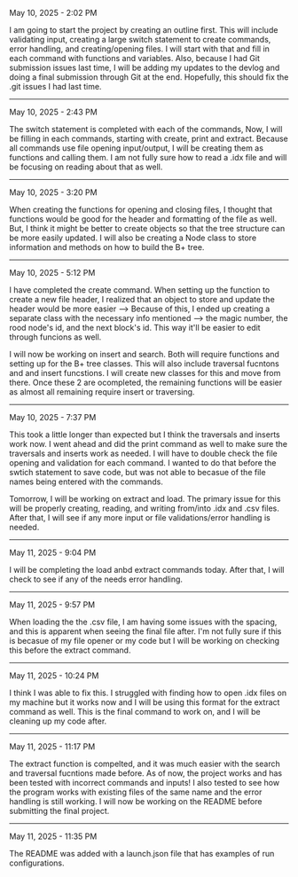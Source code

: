 May 10, 2025 - 2:02 PM

I am going to start the project by creating an outline first. This will include validating input, creating a large switch statement to create commands, error handling, and creating/opening files. I will start with that and fill in each command with functions and variables. Also, because I had Git submission issues last time, I will be adding my updates to the devlog and doing a final submission through Git at the end. Hopefully, this should fix the .git issues I had last time.

----------------------------------------------------------------------------------------------------------------
May 10, 2025 - 2:43 PM

The switch statement is completed with each of the commands, Now, I will be filling in each commands, starting with create, print and extract. Because all commands use file opening input/output, I will be creating them as functions and calling them. I am not fully sure how to read a .idx file and will be focusing on reading about that as well.

----------------------------------------------------------------------------------------------------------------
May 10, 2025 - 3:20 PM

When creating the functions for opening and closing files, I thought that functions would be good for the header and formatting of the file as well. But, I think it might be better to create objects so that the tree structure can be more easily updated. I will also be creating a Node class to store information and methods on how to build the B+ tree.

----------------------------------------------------------------------------------------------------------------
May 10, 2025 - 5:12 PM

I have completed the create command. When setting up the function to create a new file header, I realized that an object to store and update the header would be more easier --> Because of this, I ended up creating a separate class with the necessary info mentioned --> the magic number, the rood node's id, and the next block's id. This way it'll be easier to edit through funcions as well.

I will now be working on insert and search. Both will require functions and setting up for the B+ tree classes. This will also include traversal fucntons and and insert funcstions. I will create new classes for this and move from there. Once these 2 are ocompleted, the remaining functions will be easier as almost all remaining require insert or traversing.

----------------------------------------------------------------------------------------------------------------
May 10, 2025 - 7:37 PM

This took a little longer than expected but I think the traversals and inserts work now. I went ahead and did the print command as well to make sure the traversals and inserts work as needed. I will have to double check the file opening and validation for each command. I wanted to do that before the swtich statement to save code, but was not able to becasue of the file names being entered with the commands.

Tomorrow, I will be working on extract and load. The primary issue for this will be properly creating, reading, and writing from/into .idx and .csv files. After that, I will see if any more input or file validations/error handling is needed.

----------------------------------------------------------------------------------------------------------------
May 11, 2025 - 9:04 PM

I will be completing the load anbd extract commands today. After that, I will check to see if any of the needs error handling.

----------------------------------------------------------------------------------------------------------------
May 11, 2025 - 9:57 PM

When loading the the .csv file, I am having some issues with the spacing, and this is apparent when seeing the final file after. I'm not fully sure if this is becasue of my file opener or my code but I will be working on checking this before the extract command.

----------------------------------------------------------------------------------------------------------------
May 11, 2025 - 10:24 PM

I think I was able to fix this. I struggled with finding how to open .idx files on my machine but it works now and I will be using this format for the extract command as well. This is the final command to work on, and I will be cleaning up my code after.

----------------------------------------------------------------------------------------------------------------
May 11, 2025 - 11:17 PM

The extract function is compelted, and it was much easier with the search and traversal fucntions made before. As of now, the project works and has been tested with incorrect commands and inputs! I also tested to see how the program works with existing files of the same name and the error handling is still working. I will now be working on the README before submitting the final project.

----------------------------------------------------------------------------------------------------------------
May 11, 2025 - 11:35 PM

The README was added with a launch.json file that has examples of run configurations.

